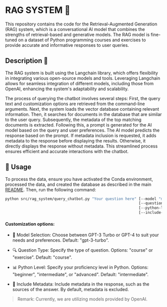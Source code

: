 # RAG SYSTEM 🤖

This repository contains the code for the Retrieval-Augmented Generation (RAG) system, which is a conversational AI model that combines the strengths of retrieval-based and generative models. The RAG model is fine-tuned on a dataset of Python programming courses and exercises to provide accurate and informative responses to user queries.


## Description 📄

The RAG system is built using the Langchain library, which offers flexibility in integrating various open-source models and tools. Leveraging Langchain allows for seamless integration of different models, including those from OpenAI, enhancing the system's adaptability and scalability.


The process of querying the chatbot involves several steps: First, the query text and customization options are retrieved from the command-line arguments. Next, the system loads the vector database containing relevant information. Then, it searches for documents in the database that are similar to the user query. Subsequently, the metadata of the top matching documents is extracted. Following this, a prompt is generated for the AI model based on the query and user preferences. The AI model predicts the response based on the prompt. If metadata inclusion is requested, it adds metadata to the response before displaying the results. Otherwise, it directly displays the response without metadata. This streamlined process ensures efficient and accurate interactions with the chatbot.


## 📝 Usage

To process the data, ensure you have activated the Conda environment, processed the data, and created the database as described in the main [README](../../README.md). Then, run the following command:

```bash
python src/rag_system/query_chatbot.py "Your question here" [--model "model_name"]
                                                            [--question-type "type"]
                                                            [--python-level "level"] 
                                                            [--include-metadata]
```

#### Customization options:

- 🤖 Model Selection: Choose between GPT-3 Turbo or GPT-4 to suit your needs and preferences. Default: "gpt-3-turbo".

- 🔍 Question Type: Specify the type of question. Options: "course" or "exercise". Default: "course".

- 📊 Python Level: Specify your proficiency level in Python. Options: "beginner", "intermediate", or "advanced". Default: "intermediate".

- 📝 Include Metadata: Include metadata in the response, such as the sources of the answer. By default, metadata is excluded.

> Remark: Currently, we are utilizing models provided by OpenAI.

